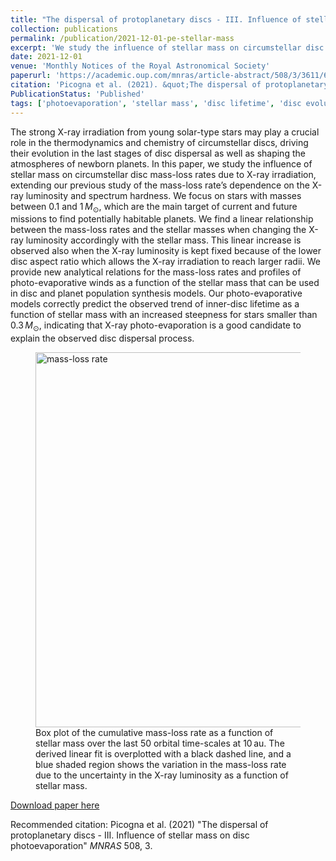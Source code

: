 ```yaml
---
title: "The dispersal of protoplanetary discs - III. Influence of stellar mass on disc photoevaporation"
collection: publications
permalink: /publication/2021-12-01-pe-stellar-mass
excerpt: 'We study the influence of stellar mass on circumstellar disc mass-loss rates due to internal X-ray irradiation. We find a linear relationship between stellar mass and mass-loss rates, and provide analytical relations. Out models correctly predict the observed trend of inner-disc lifetime as a function of stellar mass.'
date: 2021-12-01
venue: 'Monthly Notices of the Royal Astronomical Society'
paperurl: 'https://academic.oup.com/mnras/article-abstract/508/3/3611/6385760'
citation: 'Picogna et al. (2021). &quot;The dispersal of protoplanetary discs - III. Influence of stellar mass on disc photoevaporation.&quot; <i>Monthly Notices of the Royal Astronomical Society</i>. 508, 3.'
PublicationStatus: 'Published'
tags: ['photoevaporation', 'stellar mass', 'disc lifetime', 'disc evolution']
---
```

The strong X-ray irradiation from young solar-type stars may play a crucial role in the thermodynamics and chemistry of circumstellar discs, driving their evolution in the last stages of disc dispersal as well as shaping the atmospheres of newborn planets. In this paper, we study the influence of stellar mass on circumstellar disc mass-loss rates due to X-ray irradiation, extending our previous study of the mass-loss rate’s dependence on the X-ray luminosity and spectrum hardness. We focus on stars with masses between $0.1$ and $1$ $M_\odot$, which are the main target of current and future missions to find potentially habitable planets. We find a linear relationship between the mass-loss rates and the stellar masses when changing the X-ray luminosity accordingly with the stellar mass. This linear increase is observed also when the X-ray luminosity is kept fixed because of the lower disc aspect ratio which allows the X-ray irradiation to reach larger radii. We provide new analytical relations for the mass-loss rates and profiles of photo-evaporative winds as a function of the stellar mass that can be used in disc and planet population synthesis models. Our photo-evaporative models correctly predict the observed trend of inner-disc lifetime as a function of stellar mass with an increased steepness for stars smaller than $0.3$ $M_\odot$, indicating that X-ray photo-evaporation is a good candidate to explain the observed disc dispersal process.

<figure>
  <img src="http://GiovanniPicogna.github.io/images/pe-stellar-mass.png" alt="mass-loss rate" width="600"/>
  <figcaption>Box plot of the cumulative mass-loss rate as a function of stellar mass over the last 50 orbital time-scales at 10 au. The derived linear fit is overplotted with a black dashed line, and a blue shaded region shows the variation in the mass-loss rate due to the uncertainty in the X-ray luminosity as a function of stellar mass.</figcaption>
</figure>

[Download paper here](http://GiovanniPicogna.github.io/files/pe-stellar-mass.pdf)

Recommended citation: Picogna et al. (2021) "The dispersal of protoplanetary discs - III. Influence of stellar mass on disc photoevaporation" <i>MNRAS</i> 508, 3.